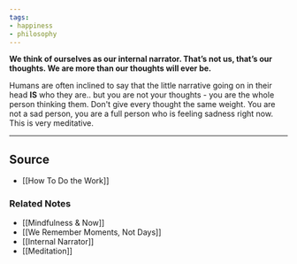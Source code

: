 ```yaml
---
tags:
- happiness
- philosophy
---
```

**We think of ourselves as our internal narrator. That’s not us, that’s our thoughts. We are more than our thoughts will ever be.**

Humans are often inclined to say that the little narrative going on in their head **IS** who they are.. but you are not your thoughts - you are the whole person thinking them. Don't give every thought the same weight. You are not a sad person, you are a full person who is feeling sadness right now. This is very meditative.

---

## Source
- [[How To Do the Work]]

### Related Notes
- [[Mindfulness & Now]] 
- [[We Remember Moments, Not Days]] 
- [[Internal Narrator]] 
- [[Meditation]]